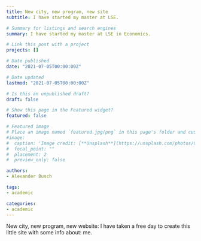 ```yaml
---
title: New city, new program, new site
subtitle: I have started my master at LSE. 

# Summary for listings and search engines
summary: I have started my master at LSE in Economics. 

# Link this post with a project
projects: []

# Date published
date: "2021-07-05T00:00:00Z"

# Date updated
lastmod: "2021-07-05T00:00:00Z"

# Is this an unpublished draft?
draft: false

# Show this page in the Featured widget?
featured: false

# Featured image
# Place an image named `featured.jpg/png` in this page's folder and customize its options here.
#image:
#  caption: 'Image credit: [**Unsplash**](https://unsplash.com/photos/CpkOjOcXdUY)'
#  focal_point: ""
#  placement: 2
#  preview_only: false

authors:
- Alexander Busch

tags:
- academic

categories:
- academic
---
```


New city, new program, new website: I have taken a free day to create this little site with some info about: me. 
